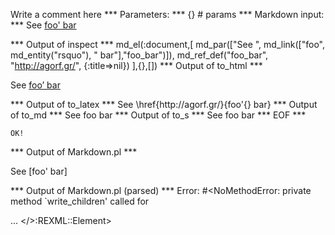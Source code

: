 Write a comment here
*** Parameters: ***
{} # params 
*** Markdown input: ***
See [foo' bar]

[foo' bar]: http://agorf.gr/


*** Output of inspect ***
md_el(:document,[
	md_par(["See ", md_link(["foo", md_entity("rsquo"), " bar"],"foo_bar")]),
	md_ref_def("foo_bar", "http://agorf.gr/", {:title=>nil})
],{},[])
*** Output of to_html ***
<p>See <a href='http://agorf.gr/'>foo&#8217; bar</a></p>
*** Output of to_latex ***
See \href{http://agorf.gr/}{foo'{} bar}
*** Output of to_md ***
See foo bar
*** Output of to_s ***
See foo bar
*** EOF ***



	OK!



*** Output of Markdown.pl ***
<p>See [foo' bar]</p>

*** Output of Markdown.pl (parsed) ***
Error: #<NoMethodError: private method `write_children' called for <div> ... </>:REXML::Element>
